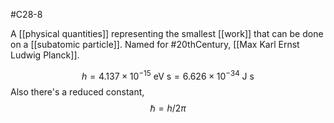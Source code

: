 #C28-8 

A [[physical quantities]] representing the smallest [[work]] that can be done on a [[subatomic particle]]. Named for #20thCentury, [[Max Karl Ernst Ludwig Planck]].

$$h = 4.137\times10^{-15} \text{ eV s} = 6.626\times 10^{-34} \text{ J s}$$
Also there's a reduced constant, 
$$\hbar = h/2\pi$$
